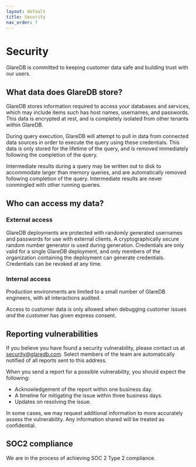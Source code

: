 ```yaml
---
layout: default
title: Security
nav_order: 7
---
```


# Security

GlareDB is committed to keeping customer data safe and building trust with our
users.

## What data does GlareDB store?

GlareDB stores information required to access your databases and services, which
may include items such has host names, usernames, and passwords. This data is
encrypted at rest, and is completely isolated from other tenants within GlareDB.

During query execution, GlareDB will attempt to pull in data from connected data
sources in order to execute the query using these credentials. This data is only
stored for the lifetime of the query, and is removed immediately following the
completion of the query.

Intermediate results during a query may be written out to disk to accommodate
larger than memory queries, and are automatically removed following completion
of the query. Intermediate results are never conmingled with other running
queries.

## Who can access my data?

### External access

GlareDB deployments are protected with randomly generated usernames and
passwords for use with external clients. A cryptographically secure random
number generator is used during generation. Credentials are only valid for a
single GlareDB deployment, and only members of the organization containing the
deployment can generate credentials. Credentials can be revoked at any time.

### Internal access

Production environments are limited to a small number of GlareDB engineers, with
all interactions audited.

Access to customer data is only allowed when debugging customer issues _and_ the
customer has given express consent.

## Reporting vulnerabilities

If you believe you have found a security vulnerability, please contact us at
[security@glaredb.com]. Select members of the team are automatically notified of
all reports sent to this address.

When you send a report for a possible vulnerability, you should expect the
following:

- Acknowledgement of the report within one business day.
- A timeline for mitigating the issue within three business days.
- Updates on resolving the issue.

In some cases, we may request additional information to more accurately assess
the vulnerability. Any information shared will be treated as confidential.

## SOC2 compliance

We are in the process of achieving SOC 2 Type 2 compliance.

[security@glaredb.com]: mailto:security@glaredb.com
